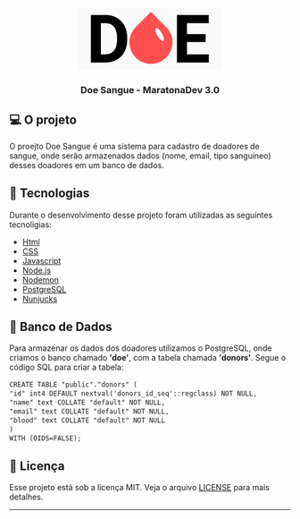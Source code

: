 <p align="center">
<img src="./public/img/logo.png" alt="Logo Doe Sangue"></img>
</p>

<h3 align = "center"> Doe Sangue - MaratonaDev 3.0</h3>

## :computer: O projeto

<p>O proejto Doe Sangue é uma sistema para cadastro de doadores de sangue, onde serão armazenados dados (nome, email, tipo sanguíneo) 
desses doadores em um banco de dados.</P>

## :rocket: Tecnologias

Durante o desenvolvimento desse projeto foram utilizadas as seguintes tecnoligias:


- [Html](https://tableless.com.br/o-que-html-basico/)
- [CSS](https://www.w3schools.com/css/)
- [Javascript](https://developer.mozilla.org/pt-BR/docs/Aprender/JavaScript)
- [Node.js](https://nodejs.org/en/)
- [Nodemon](https://nodemon.io/)
- [PostgreSQL](https://www.postgresql.org/)
- [Nunjucks](https://mozilla.github.io/nunjucks/)

## :elephant: Banco de Dados

Para armazenar os dados dos doadores utilizamos o PostgreSQL, onde criamos o banco chamado **'doe'**, com a tabela chamada **'donors'**.
Segue o código SQL para criar a tabela:
```
CREATE TABLE "public"."donors" (
"id" int4 DEFAULT nextval('donors_id_seq'::regclass) NOT NULL,
"name" text COLLATE "default" NOT NULL,
"email" text COLLATE "default" NOT NULL,
"blood" text COLLATE "default" NOT NULL
)
WITH (OIDS=FALSE);
```
## :memo: Licença

Esse projeto está sob a licença MIT. Veja o arquivo [LICENSE](/LICENSE) para mais detalhes.

---




